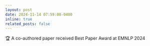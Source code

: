 ```yaml
---
layout: post
date: 2024-11-14 07:59:00-0400
inline: true
related_posts: false
---
```


:trophy: A co-authored paper received Best Paper Award at EMNLP 2024
